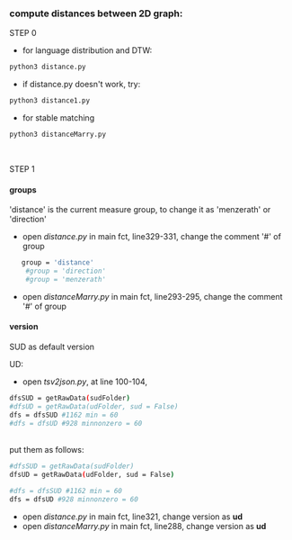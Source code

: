 ### compute distances between 2D graph:

STEP 0<br/>
* for language distribution and DTW:
```bash
python3 distance.py
```
* if distance.py doesn't work, try:
```bash
python3 distance1.py
```

* for stable matching 
```bash
python3 distanceMarry.py
```
<br/>

STEP 1<br/>
#### groups
'distance' is the current measure group,
to change it as 'menzerath' or 'direction'

* open *distance.py* in main fct, line329-331, change the comment '#' of group <br/>
```bash
   group = 'distance' 
    #group = 'direction'
    #group = 'menzerath'
```
* open *distanceMarry.py* in main fct, line293-295, change the comment '#' of group 


#### version
SUD as default version

UD:
* open *tsv2json.py*, at line 100-104, <br/>
```bash
dfsSUD = getRawData(sudFolder)
#dfsUD = getRawData(udFolder, sud = False)
dfs = dfsSUD #1162 min = 60 
#dfs = dfsUD #928 minnonzero = 60
```
<br/>
put them as follows:<br/>

```bash
#dfsSUD = getRawData(sudFolder)
dfsUD = getRawData(udFolder, sud = False)

#dfs = dfsSUD #1162 min = 60 
dfs = dfsUD #928 minnonzero = 60 
```

* open *distance.py* in main fct, line321, change version as **ud**
* open *distanceMarry.py* in main fct, line288, change version as **ud**

